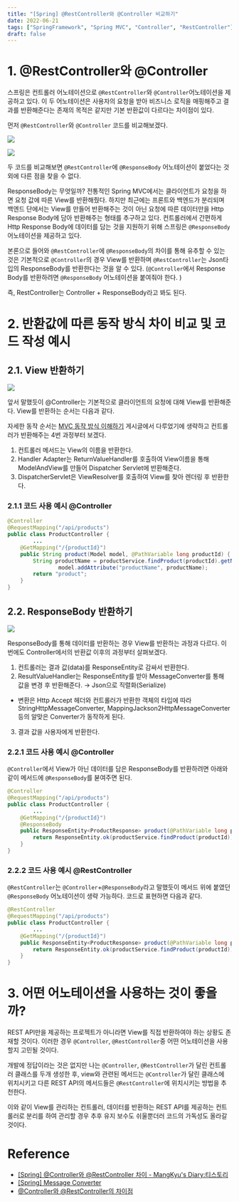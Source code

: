 ```yaml
---
title: "[Spring] @RestController와 @Controller 비교하기"
date: 2022-06-21
tags: ["SpringFramework", "Spring MVC", "Controller", "RestController"]
draft: false
---
```


# 1. @RestController와 @Controller

스프링은 컨트롤러 어노테이션으로 `@RestController`와 `@Controller`어노테이션을 제공하고 있다. 이 두 어노테이션은 사용자의 요청을 받아 비즈니스 로직을 매핑해주고 결과를 반환해준다는 존재의 목적은 같지만 기본 반환값이 다르다는 차이점이 있다.

먼저 `@RestController`와 `@Controller` 코드를 비교해보겠다.

![](image/20220621_Controller와_RestController/controllerCode.png)

![](image/20220621_Controller와_RestController/restControllerCode.png)

두 코드를 비교해보면 `@RestController`에 `@ResponseBody` 어노테이션이 붙었다는 것 외에 다른 점을 찾을 수 없다.

ResponseBody는 무엇일까? 전통적인 Spring MVC에서는 클라이언트가 요청을 하면 요청 값에 따른 View를 반환해줬다. 하지만 최근에는 프론트와 백엔드가 분리되며 백엔드 단에서는 View를 만들어 반환해주는 것이 아닌 요청에 따른 데이터만을 Http Response Body에 담아 반환해주는 형태를 추구하고 있다. 컨트롤러에서 간편하게 Http Response Body에 데이터를 담는 것을 지원하기 위해 스프링은 `@ResponseBody`어노테이션을 제공하고 있다.

본론으로 들어와 `@RestController`에 `@ResponseBody`의 차이를 통해 유추할 수 있는 것은 기본적으로 `@Controller`의 경우 View를 반환하며 `@RestController`는 Json타입의 ResponseBody를 반환한다는 것을 알 수 있다. (`@Controller`에서 Response Body를 반환하려면 `@ResponseBody` 어노테이션을 붙여줘야 한다. )

즉, RestController는 Controller + ResponseBody라고 봐도 된다.

# 2. 반환값에 따른 동작 방식 차이 비교 및 코드 작성 예시

## 2.1. View 반환하기

![](image/20220621_Controller와_RestController/withViewResolver.png)

앞서 말했듯이 @Controller는 기본적으로 클라이언트의 요청에 대해 View를 반환해준다. View를 반환하는 순서는 다음과 같다.

자세한 동작 순서는 [MVC 동작 방식 이해하기](https://seongwon.dev/Spring-MVC/20220621-%EC%8A%A4%ED%94%84%EB%A7%81MVC-%EB%8F%99%EC%9E%91%EB%B0%A9%EC%8B%9D/) 게시글에서 다루었기에 생략하고 컨트롤러가 반환해주는 4번 과정부터 보겠다.

1. 컨트롤러 메서드는 View의 이름을 반환한다.
2. Handler Adapter는 ReturnValueHandler를 호출하여 View이름을 통해ModelAndView를 만들어 Dispatcher Servlet에 반환해준다.
3. DispatcherServlet은 ViewResolver를 호출하여 View를 찾아 렌더링 후 반환한다.

### 2.1.1 코드 사용 예시 @Controller

```java
@Controller
@RequestMapping("/api/products")
public class ProductController {
		...
    @GetMapping("/{productId}")
    public String product(Model model, @PathVariable long productId) {
        String productName = productService.findProduct(productId).getName();
				model.addAttribute("productName", productName);
        return "product";
    }
}
```

## 2.2. ResponseBody 반환하기

![](image/20220621_Controller와_RestController/withMessageConverter.png)

ResponseBody를 통해 데이터를 반환하는 경우 View를 반환하는 과정과 다르다. 이번에도 Controller에서의 반환값 이후의 과정부터 살펴보겠다.

1. 컨트롤러는 결과 값(data)를 ResponseEntity로 감싸서 반환한다.
2. ResultValueHandler는 ResponseEntity를 받아 MessageConverter를 통해 값을 변경 후 반환해준다. → Json으로 직렬화(Serialize)

- 변환은 Http Accept 헤더와 컨트롤러가 반환한 객체의 타입에 따라 StringHttpMessageConverter, MappingJackson2HttpMessageConverter등의 알맞은 Converter가 동작하게 된다.

3. 결과 값을 사용자에게 반환한다.

### 2.2.1 코드 사용 예시 @Controller

`@Controller`에서 View가 아닌 데이터를 담은 ResponseBody를 반환하려면 아래와 같이 메서드에 `@ResponseBody`를 붇여주면 된다.

```java
@Controller
@RequestMapping("/api/products")
public class ProductController {
		...
    @GetMapping("/{productId}")
    @ResponseBody
    public ResponseEntity<ProductResponse> product(@PathVariable long productId) {
        return ResponseEntity.ok(productService.findProduct(productId));
    }
}
```

### 2.2.2 코드 사용 예시 @RestController

`@RestController`는 `@Controller`+`@ResponseBody`라고 말했듯이 메서드 위에 붙였던 `@ResponseBody` 어노테이션이 생략 가능하다. 코드로 표현하면 다음과 같다.

```java
@RestController
@RequestMapping("/api/products")
public class ProductController {
		...
    @GetMapping("/{productId}")
    public ResponseEntity<ProductResponse> product(@PathVariable long productId) {
        return ResponseEntity.ok(productService.findProduct(productId));
    }
}
```

# 3. 어떤 어노테이션을 사용하는 것이 좋을까?

REST API만을 제공하는 프로젝트가 아니라면 View를 직접 반환하여야 하는 상황도 존재할 것이다. 이러한 경우 `@Controller`, `@RestController`중 어떤 어노테이션을 사용할지 고민될 것이다.

개발에 정답이라는 것은 없지만 나는 `@Controller`, `@RestController`가 달린 컨트롤러 클래스를 두개 생성한 후, view와 관련된 메서드는 `@Controller`가 달린 클래스에 위치시키고 다른 REST API의 메서드들은 `@RestController`에 위치시키는 방법을 추천한다.

이와 같이 View를 관리하는 컨트롤러, 데이터를 반환하는 REST API를 제공하는 컨트롤러로 분리를 하여 관리할 경우 추후 유지 보수도 쉬울뿐더러 코드의 가독성도 올라갈 것이다.

# Reference

- [[Spring] @Controller와 @RestController 차이 - MangKyu's Diary:티스토리](https://mangkyu.tistory.com/49)
- [[Spring] Message Converter](https://vprog1215.tistory.com/279?category=1033244)
- [@Controller와 @RestController의 차이점](https://dncjf64.tistory.com/288)

